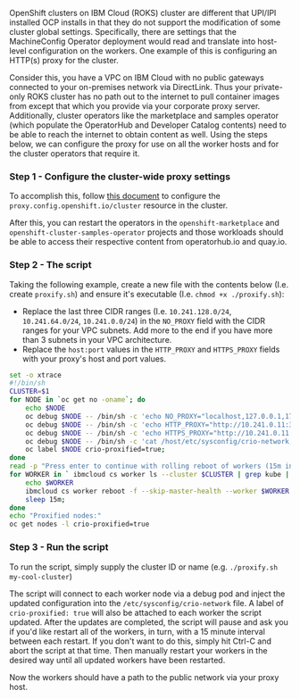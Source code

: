 OpenShift clusters on IBM Cloud (ROKS) cluster are different that UPI/IPI installed OCP installs in that they do not support
the modification of some cluster global settings. Specifically, there are settings that the MachineConfig Operator deployment would
read and translate into host-level configuration on the workers. One example of this is configuring an HTTP(s) proxy for the cluster. 

Consider this, you have a VPC on IBM Cloud with no public gateways connected to your on-premises network via DirectLink. Thus your private-only ROKS cluster has no path out to the internet to pull container images from except that which you provide via your corporate proxy server. Additionally, cluster operators like the marketplace and samples operator (which populate the OperatorHub and Developer Catalog contents)
need to be able to reach the internet to obtain content as well. Using the steps below, we can configure the proxy for use on all the
worker hosts and for the cluster operators that require it. 

### Step 1 - Configure the cluster-wide proxy settings

To accomplish this, follow [this document](https://docs.openshift.com/container-platform/4.5/networking/enable-cluster-wide-proxy.html#nw-proxy-configure-object_config-cluster-wide-proxy) to configure the `proxy.config.openshift.io/cluster` resource in the cluster. 

After this, you can restart the operators in the `openshift-marketplace` and `openshift-cluster-samples-operator` projects and those 
workloads should be able to access their respective content from operatorhub.io and quay.io. 

### Step 2 - The script

Taking the following example, create a new file with the contents below (I.e. create `proxify.sh`) and ensure it's executable (I.e. `chmod +x ./proxify.sh`): 

- Replace the last three CIDR ranges (I.e. `10.241.128.0/24`, `10.241.64.0/24`, `10.241.0.0/24`) in the `NO_PROXY` field with the CIDR ranges for your VPC subnets. Add more to the end if you have more than 3 subnets in your VPC architecture.
- Replace the `host:port` values in the `HTTP_PROXY` and `HTTPS_PROXY` fields with your proxy's host and port values.

``` bash
set -o xtrace
#!/bin/sh
CLUSTER=$1
for NODE in `oc get no -oname`; do
    echo $NODE
    oc debug $NODE -- /bin/sh -c 'echo NO_PROXY="localhost,127.0.0.1,172.20.0.1,172.21.0.0/16,172.17.0.0/18,161.26.0.0/16,166.8.0.0/14,172.20.0.0/16,10.241.128.0/24,10.241.64.0/24,10.241.0.0/24"  > /host/etc/sysconfig/crio-network;'
    oc debug $NODE -- /bin/sh -c 'echo HTTP_PROXY="http://10.241.0.11:3128/" >> /host/etc/sysconfig/crio-network;'
    oc debug $NODE -- /bin/sh -c 'echo HTTPS_PROXY="http://10.241.0.11:3128/" >> /host/etc/sysconfig/crio-network;'
    oc debug $NODE -- /bin/sh -c 'cat /host/etc/sysconfig/crio-network;'
    oc label $NODE crio-proxified=true; 
done
read -p "Press enter to continue with rolling reboot of workers (15m interval between reboots), or Ctrl-C to exit and manual reboot workers..."
for WORKER in ` ibmcloud cs worker ls --cluster $CLUSTER | grep kube | cut -d' ' -f1`; do
    echo $WORKER
    ibmcloud cs worker reboot -f --skip-master-health --worker $WORKER --cluster $CLUSTER;
    sleep 15m;
done
echo "Proxified nodes:"
oc get nodes -l crio-proxified=true
```


### Step 3 - Run the script
To run the script, simply supply the cluster ID or name (e.g. `./proxify.sh my-cool-cluster`)

The script will connect to each worker node via a debug pod and inject the updated configuration into the `/etc/sysconfig/crio-network` file. A label of `crio-proxified: true` will also be attached to each worker the script updated. After the updates are completed, the script will pause and ask you if you'd like restart all of the workers, in turn, with a 15 minute interval between each restart. If you don't want to do this, simply hit Ctrl-C and abort the script at that time. Then manually restart your workers in the desired way until all updated workers have been restarted. 

Now the workers should have a path to the public network via your proxy host. 
